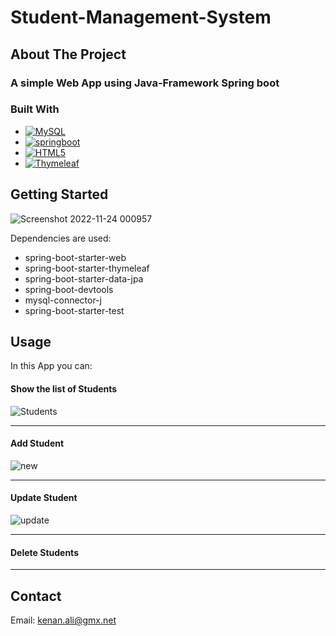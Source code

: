 <!-- Github Template powred by KENAN ALI-->




# Student-Management-System





<!-- ABOUT THE PROJECT -->
## About The Project


### A simple Web App using Java-Framework Spring boot 











### Built With



* [![MySQL][MySQL]][MySQL-url]
* [![springboot][spring-boot]][spring-boot-url]
* [![HTML5][HTML5]][HTML5-url]
* [![Thymeleaf][Thymeleaf]][Thymeleaf-url]




<!-- GETTING STARTED -->
## Getting Started


![Screenshot 2022-11-24 000957](https://user-images.githubusercontent.com/55302817/203661518-2df4777b-d387-4e57-ba1e-9303ace18f55.png)
 
 Dependencies are used: 
 
  <ul>
      <li>spring-boot-starter-web</li>
      <li>spring-boot-starter-thymeleaf</li>
      <li>spring-boot-starter-data-jpa</li>
      <li>spring-boot-devtools</li>
      <li>mysql-connector-j</li>
      <li>spring-boot-starter-test</li>
    </ul>




<!-- USAGE EXAMPLES -->
## Usage
In this App you can:


 
 #### Show the list of Students
 ![Students](https://user-images.githubusercontent.com/55302817/203664509-dd743c21-5482-42d8-b3b2-4a38403fbf54.png)
 
 <hr>
 
 #### Add Student
 ![new](https://user-images.githubusercontent.com/55302817/203664425-ed8ba572-91f5-47dc-baa3-e212c486e9a6.png)
 
 <hr>
 
 #### Update Student
 ![update](https://user-images.githubusercontent.com/55302817/203664483-7670c84a-b2c4-4743-bf3e-514de68f82b7.png)
 
<hr>



 #### Delete Students
 
 <hr>

  
 
  







<!-- CONTRIBUTING -->






<!-- CONTACT -->
## Contact

Email: kenan.ali@gmx.net









<!-- MARKDOWN LINKS & IMAGES -->
<!-- https://www.markdownguide.org/basic-syntax/#reference-style-links -->


[Thymeleaf-url]:https://www.thymeleaf.org/
[Thymeleaf]:https://img.shields.io/badge/Thymeleaf-005F0F.svg?style=for-the-badge&logo=Thymeleaf&logoColor=white
[HTML5-url]:https://developer.mozilla.org/en-US/docs/Glossary/HTML5
[HTML5]:https://img.shields.io/badge/HTML5-E34F26?style=for-the-badge&logo=html5&logoColor=white
[MySQL-url]:https://www.mysql.com/
[MySQL]:https://img.shields.io/badge/MySQL-005C84?style=for-the-badge&logo=mysql&logoColor=white
[spring-boot-url]:https://spring.io
[spring-boot]:https://img.shields.io/badge/Spring-6DB33F?style=for-the-badge&logo=spring&logoColor=white
[contributors-shield]: https://img.shields.io/github/contributors/othneildrew/Best-README-Template.svg?style=for-the-badge
[contributors-url]: https://github.com/othneildrew/Best-README-Template/graphs/contributors
[forks-shield]: https://img.shields.io/github/forks/othneildrew/Best-README-Template.svg?style=for-the-badge
[forks-url]: https://github.com/othneildrew/Best-README-Template/network/members
[stars-shield]: https://img.shields.io/github/stars/othneildrew/Best-README-Template.svg?style=for-the-badge
[stars-url]: https://github.com/othneildrew/Best-README-Template/stargazers
[issues-shield]: https://img.shields.io/github/issues/othneildrew/Best-README-Template.svg?style=for-the-badge
[issues-url]: https://github.com/othneildrew/Best-README-Template/issues
[license-shield]: https://img.shields.io/github/license/othneildrew/Best-README-Template.svg?style=for-the-badge
[license-url]: https://github.com/othneildrew/Best-README-Template/blob/master/LICENSE.txt
[linkedin-shield]: https://img.shields.io/badge/-LinkedIn-black.svg?style=for-the-badge&logo=linkedin&colorB=555
[linkedin-url]: https://linkedin.com/in/othneildrew
[product-screenshot]: images/screenshot.png
[Next.js]: https://img.shields.io/badge/next.js-000000?style=for-the-badge&logo=nextdotjs&logoColor=white
[Next-url]: https://nextjs.org/
[React.js]: https://img.shields.io/badge/React-20232A?style=for-the-badge&logo=react&logoColor=61DAFB
[React-url]: https://reactjs.org/
[Vue.js]: https://img.shields.io/badge/Vue.js-35495E?style=for-the-badge&logo=vuedotjs&logoColor=4FC08D
[Vue-url]: https://vuejs.org/
[Angular.io]: https://img.shields.io/badge/Angular-DD0031?style=for-the-badge&logo=angular&logoColor=white
[Angular-url]: https://angular.io/
[Svelte.dev]: https://img.shields.io/badge/Svelte-4A4A55?style=for-the-badge&logo=svelte&logoColor=FF3E00
[Svelte-url]: https://svelte.dev/
[Laravel.com]: https://img.shields.io/badge/Laravel-FF2D20?style=for-the-badge&logo=laravel&logoColor=white
[Laravel-url]: https://laravel.com
[Bootstrap.com]: https://img.shields.io/badge/Bootstrap-563D7C?style=for-the-badge&logo=bootstrap&logoColor=white
[Bootstrap-url]: https://getbootstrap.com
[JQuery.com]: https://img.shields.io/badge/jQuery-0769AD?style=for-the-badge&logo=jquery&logoColor=white
[JQuery-url]: https://jquery.com 

